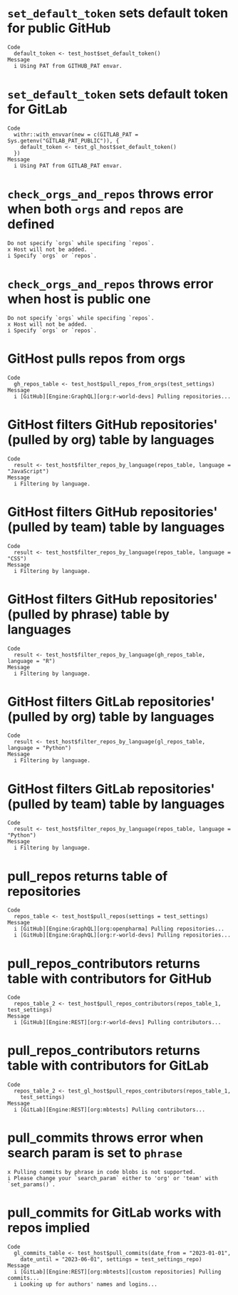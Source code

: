 # `set_default_token` sets default token for public GitHub

    Code
      default_token <- test_host$set_default_token()
    Message
      i Using PAT from GITHUB_PAT envar.

# `set_default_token` sets default token for GitLab

    Code
      withr::with_envvar(new = c(GITLAB_PAT = Sys.getenv("GITLAB_PAT_PUBLIC")), {
        default_token <- test_gl_host$set_default_token()
      })
    Message
      i Using PAT from GITLAB_PAT envar.

# `check_orgs_and_repos` throws error when both `orgs` and `repos` are defined

    Do not specify `orgs` while specifing `repos`.
    x Host will not be added.
    i Specify `orgs` or `repos`.

# `check_orgs_and_repos` throws error when host is public one

    Do not specify `orgs` while specifing `repos`.
    x Host will not be added.
    i Specify `orgs` or `repos`.

# GitHost pulls repos from orgs

    Code
      gh_repos_table <- test_host$pull_repos_from_orgs(test_settings)
    Message
      i [GitHub][Engine:GraphQL][org:r-world-devs] Pulling repositories...

# GitHost filters GitHub repositories' (pulled by org) table by languages

    Code
      result <- test_host$filter_repos_by_language(repos_table, language = "JavaScript")
    Message
      i Filtering by language.

# GitHost filters GitHub repositories' (pulled by team) table by languages

    Code
      result <- test_host$filter_repos_by_language(repos_table, language = "CSS")
    Message
      i Filtering by language.

# GitHost filters GitHub repositories' (pulled by phrase) table by languages

    Code
      result <- test_host$filter_repos_by_language(gh_repos_table, language = "R")
    Message
      i Filtering by language.

# GitHost filters GitLab repositories' (pulled by org) table by languages

    Code
      result <- test_host$filter_repos_by_language(gl_repos_table, language = "Python")
    Message
      i Filtering by language.

# GitHost filters GitLab repositories' (pulled by team) table by languages

    Code
      result <- test_host$filter_repos_by_language(repos_table, language = "Python")
    Message
      i Filtering by language.

# pull_repos returns table of repositories

    Code
      repos_table <- test_host$pull_repos(settings = test_settings)
    Message
      i [GitHub][Engine:GraphQL][org:openpharma] Pulling repositories...
      i [GitHub][Engine:GraphQL][org:r-world-devs] Pulling repositories...

# pull_repos_contributors returns table with contributors for GitHub

    Code
      repos_table_2 <- test_host$pull_repos_contributors(repos_table_1, test_settings)
    Message
      i [GitHub][Engine:REST][org:r-world-devs] Pulling contributors...

# pull_repos_contributors returns table with contributors for GitLab

    Code
      repos_table_2 <- test_gl_host$pull_repos_contributors(repos_table_1,
        test_settings)
    Message
      i [GitLab][Engine:REST][org:mbtests] Pulling contributors...

# pull_commits throws error when search param is set to `phrase`

    x Pulling commits by phrase in code blobs is not supported.
    i Please change your `search_param` either to 'org' or 'team' with `set_params()`.

# pull_commits for GitLab works with repos implied

    Code
      gl_commits_table <- test_host$pull_commits(date_from = "2023-01-01",
        date_until = "2023-06-01", settings = test_settings_repo)
    Message
      i [GitLab][Engine:REST][org:mbtests][custom repositories] Pulling commits...
      i Looking up for authors' names and logins...

